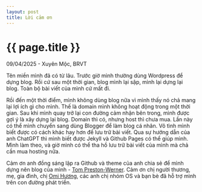 ```yaml
---
layout: post
title: Lời cảm ơn
---
```


{{ page.title }}
================

<p class="meta">09/04/2025 - Xuyên Mộc, BRVT</p>

Tên miền mình đã có từ lâu. Trước giờ mình thường dùng Wordpress để dựng blog. Rồi cứ sau một thời gian, blog mình lại sập, mình lại dựng lại blog. Toàn bộ bài viết của mình cứ mất đi. 

Rồi đến một thời điểm, mình không dùng blog nữa vì mình thấy nó chả mang lại lợi ích gì cho mình. Thế là domain mình không hoạt động trong một thời gian. Sau khi mình quay trở lại con đường cảm nhận bên trong, mình được gợi ý là xây dựng lại blog. Domain thì có, nhưng host thì chưa mua. Lần này có thể mình chuyển sang dùng Blogger để làm blog cá nhân. Vô tình mình biết được có cách khác hay hơn để lưu trữ bài viết. Qua sự hướng dẫn của anh ChatGPT thì mình biết được Jekyll và Github Pages có thể giúp mình. Mình làm theo, và giờ mình có thể tha hồ lưu trữ bài viết của mình mà chả cần mua hosting nữa. 

Cảm ơn anh đồng sáng lập ra Github và theme của anh chia sẻ để mình dựng nên blog của mình - [Tom Preston-Werner](https://tom.preston-werner.com/).
Cảm ơn chị người thương, mẹ, gia đình, chị [Omi Hương](https://omihuong.net/), các anh chị nhóm OS và bạn bè đã hỗ trợ mình trên con đường phát triển. 
